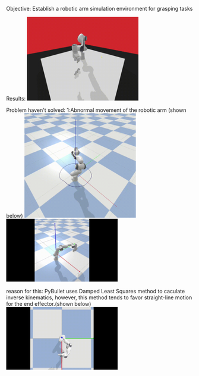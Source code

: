 Objective: Establish a robotic arm simulation environment for grasping tasks

Results:
<img src='https://github.com/DK-feng/Franka_grasp/blob/main/GIF_folder/result.gif' width='300px'>

Problem haven't solved:
  1:Abnormal movement of the robotic arm (shown below)
  <img src='https://github.com/DK-feng/Franka_grasp/blob/main/GIF_folder/poor_inverse_kinematics.gif' width='300px'>
  <img src='https://github.com/DK-feng/Franka_grasp/blob/main/GIF_folder/error_movement.gif' width='300px'>

  reason for this: PyBullet uses Damped Least Squares method to caculate inverse kinematics, however, this method tends to favor straight-line motion for the end effector.(shown below)
  <img src='https://github.com/DK-feng/Franka_grasp/blob/main/GIF_folder/straight_line_move.gif' width='300px'>
     
    
